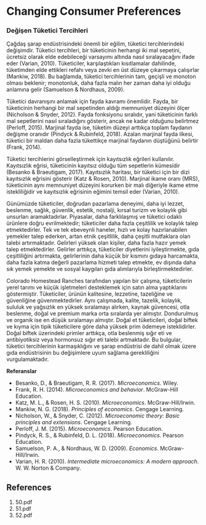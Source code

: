 # Changing Consumer Preferences

### Değişen Tüketici Tercihleri

Çağdaş şarap endüstrisindeki önemli bir eğilim, tüketici tercihlerindeki değişimdir. Tüketici tercihleri, bir tüketicinin herhangi iki mal sepetini, ücretsiz olarak elde edebileceği varsayımı altında nasıl sıralayacağını ifade eder (Varian, 2010). Tüketiciler, karşılaştıkları kısıtlamalar dahilinde, tüketimden elde ettikleri refahı veya zevki en üst düzeye çıkarmaya çalışırlar (Mankiw, 2018). Bu bağlamda, tüketici tercihlerinin tam, geçişli ve monoton olması beklenir; monotonluk, daha fazla malın her zaman daha iyi olduğu anlamına gelir (Samuelson & Nordhaus, 2009).

Tüketici davranışını anlamak için fayda kavramı önemlidir. Fayda, bir tüketicinin herhangi bir mal sepetinden aldığı memnuniyet düzeyini ölçer (Nicholson & Snyder, 2012). Fayda fonksiyonu sıralıdır, yani tüketicinin farklı mal sepetlerini nasıl sıraladığını gösterir, ancak ne kadar olduğunu belirtmez (Perloff, 2015). Marjinal fayda ise, tüketim düzeyi arttıkça toplam faydanın değişme oranıdır (Pindyck & Rubinfeld, 2018). Azalan marjinal fayda ilkesi, tüketici bir maldan daha fazla tükettikçe marjinal faydanın düştüğünü belirtir (Frank, 2014).

Tüketici tercihlerini görselleştirmek için kayıtsızlık eğrileri kullanılır. Kayıtsızlık eğrisi, tüketicinin kayıtsız olduğu tüm sepetlerin kümesidir (Besanko & Braeutigam, 2017). Kayıtsızlık haritası, bir tüketici için bir dizi kayıtsızlık eğrisini gösterir (Katz & Rosen, 2010). Marjinal ikame oranı (MRS), tüketicinin aynı memnuniyet düzeyini korurken bir malı diğeriyle ikame etme istekliliğidir ve kayıtsızlık eğrisinin eğimini temsil eder (Varian, 2010).

Günümüzde tüketiciler, doğrudan pazarlama deneyimi, daha iyi lezzet, beslenme, sağlık, güvenlik, estetik, nostalji, kırsal turizm ve kolaylık gibi unsurları aramaktadırlar. Piyasalar, daha farklılaşmış ve tüketici odaklı ürünlere doğru evrilmektedir; tüketiciler daha fazla çeşitlilik ve kolaylık talep etmektedirler. Tek ve tek ebeveynli haneler, hızlı ve kolay hazırlanabilen yemekler talep ederken, artan etnik çeşitlilik, daha çeşitli mutfaklara olan talebi artırmaktadır. Gelirleri yüksek olan kişiler, daha fazla hazır yemek talep etmektedirler. Gelirler arttıkça, tüketiciler diyetlerini iyileştirmekte, gıda çeşitliliğini artırmakta, gelirlerinin daha küçük bir kısmını gıdaya harcamakta, daha fazla katma değerli pazarlama hizmeti talep etmekte, ev dışında daha sık yemek yemekte ve sosyal kaygıları gıda alımlarıyla birleştirmektedirler.

Colorado Homestead Ranches tarafından yapılan bir çalışma, tüketicilerin yerel tarımı ve küçük işletmeleri desteklemek için satın alma yaptıklarını göstermiştir. Tüketiciler, ürünün kalitesine, lezzetine, tazeliğine ve güvenliğine güvenmektedirler. Aynı çalışmada, kalite, tazelik, kolaylık, sululuk ve yağsızlık en yüksek sıralamayı alırken, kaynak güvencesi, otla beslenme, doğal ve premium marka orta sıralarda yer almıştır. Dondurulmuş ve organik ise en düşük sıralamayı almıştır. Doğal et tüketicileri, doğal biftek ve kıyma için tipik tüketicilere göre daha yüksek prim ödemeye isteklidirler. Doğal biftek üzerindeki primler arttıkça, otla beslenmiş sığır eti ve antibiyotiksiz veya hormonsuz sığır eti talebi artmaktadır. Bu bulgular, tüketici tercihlerinin karmaşıklığını ve şarap endüstrisi de dahil olmak üzere gıda endüstrisinin bu değişimlere uyum sağlama gerekliliğini vurgulamaktadır.

**Referanslar**

*   Besanko, D., & Braeutigam, R. R. (2017). *Microeconomics*. Wiley.
*   Frank, R. H. (2014). *Microeconomics and behavior*. McGraw-Hill Education.
*   Katz, M. L., & Rosen, H. S. (2010). *Microeconomics*. McGraw-Hill/Irwin.
*   Mankiw, N. G. (2018). *Principles of economics*. Cengage Learning.
*   Nicholson, W., & Snyder, C. (2012). *Microeconomic theory: Basic principles and extensions*. Cengage Learning.
*   Perloff, J. M. (2015). *Microeconomics*. Pearson Education.
*   Pindyck, R. S., & Rubinfeld, D. L. (2018). *Microeconomics*. Pearson Education.
*   Samuelson, P. A., & Nordhaus, W. D. (2009). *Economics*. McGraw-Hill/Irwin.
*   Varian, H. R. (2010). *Intermediate microeconomics: A modern approach*. W. W. Norton & Company.


## References

1. 50.pdf
2. 51.pdf
3. 52.pdf
